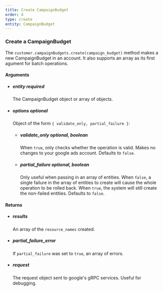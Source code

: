 ```yaml
---
title: Create CampaignBudget 
order: 4
type: create
entity: CampaignBudget 
---
```


### Create a CampaignBudget 

The `customer.campaignBudgets.create(campaign_budget)` method makes a new CampaignBudget in an account. It also supports an array as its first agument for batch operations.


#### Arguments

-   ##### entity _required_ 
    The CampaignBudget object or array of objects.
-   ##### options _optional_
    Object of the form `{ validate_only, partial_failure }`:
    -   ##### validate_only _optional, boolean_ 
        When `true`, only checks whether the operation is valid. Makes no changes to your google ads account. Defaults to `false`.
    -   ##### partial_failure _optional, boolean_
        Only useful when passing in an array of entities. When `false`, a single failure in the array of entities to create will cause the whole operation to be rolled back. When `true`, the system will still create the non-failed entities. Defaults to `false`.


#### Returns

-   ##### results
    An array of the `resource_names` created.
-   ##### partial_failure_error
    If `partial_failure` was set to `true`, an array of errors.
-   ##### request
    The request object sent to google's gRPC services. Useful for debugging.
